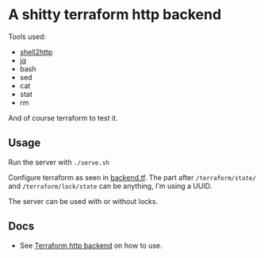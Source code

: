 # A shitty terraform http backend

Tools used:
* [shell2http](https://github.com/msoap/shell2http)
* [jq](https://stedolan.github.io/jq/)
* bash
* sed
* cat
* stat
* rm

And of course terraform to test it.

## Usage

Run the server with `./serve.sh`

Configure terraform as seen in [backend.tf](./backend.tf).
The part after `/terraform/state/` and `/terraform/lock/state` can be anything,
I'm using a UUID.

The server can be used with or without locks.

## Docs

* See [Terraform http backend](https://www.terraform.io/docs/language/settings/backends/http.html) on how to use.
